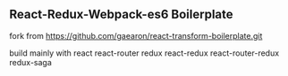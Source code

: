 ## React-Redux-Webpack-es6 Boilerplate

fork from https://github.com/gaearon/react-transform-boilerplate.git

build mainly with react react-router redux react-redux react-router-redux redux-saga

